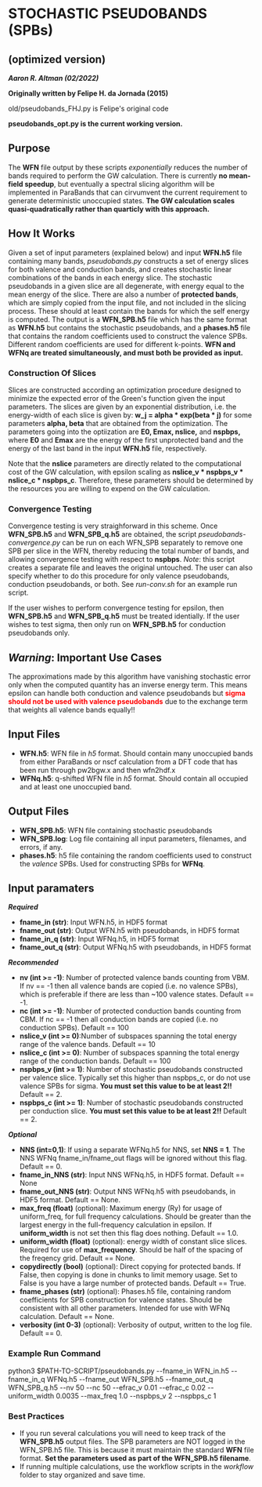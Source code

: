 # STOCHASTIC PSEUDOBANDS (SPBs) 
## (**optimized version**)

***Aaron R. Altman (02/2022)***

**Originally written by Felipe H. da Jornada (2015)**

old/pseudobands_FHJ.py is Felipe's original code

**pseudobands_opt.py is the current working version.** 

## **Purpose**

The **WFN** file output by these scripts *exponentially* reduces the number of bands required to perform the GW calculation. There is currently **no mean-field speedup**, but eventually a spectral slicing algorithm will be implemented in ParaBands that can cirvumvent the current requirement to generate deterministic unoccupied states. **The GW calculation scales quasi-quadratically rather than quarticly with this approach.**


## **How It Works**

Given a set of input parameters (explained below) and input **WFN.h5** file containing many bands, *pseudobands.py* constructs a set of energy slices for both valence and conduction bands, and creates stochastic linear combinations of the bands in each energy slice. The stochastic pseudobands in a given slice are all degenerate, with energy equal to the mean energy of the slice. There are also a number of **protected bands**, which are simply copied from the input file, and not included in the slicing process. These should at least contain the bands for which the self energy is computed. The output is a **WFN_SPB.h5** file which has the same format as **WFN.h5** but contains the stochastic pseudobands, and a **phases.h5** file that contains the random coefficients used to construct the valence SPBs. Different random coefficients are used for different k-points. **WFN and WFNq are treated simultaneously, and must both be provided as input.**

### **Construction Of Slices**
Slices are constructed according an optimization procedure designed to minimize the expected error of the Green's function given the input parameters. The slices are given by an exponential distribution, i.e. the energy-width of each slice is given by:
        **w_j = alpha * exp(beta * j)**
for some parameters **alpha, beta** that are obtained from the optimization. The parameters going into the optiization are **E0, Emax, nslice,** and **nspbps,** where **E0** and **Emax** are the energy of the first unprotected band and the energy of the last band in the input **WFN.h5** file, respectively.

Note that the **nslice** parameters are directly related to the computational cost of the GW calculation, with epsilon scaling as **nslice_v * nspbps_v * nslice_c * nspbps_c**. Therefore, these parameters should be determined by the resources you are willing to expend on the GW calculation.

### **Convergence Testing**
Convergence testing is very straighforward in this scheme. Once **WFN_SPB.h5** and **WFN_SPB_q.h5** are obtained, the script *pseudobands-convergence.py* can be run on each WFN_SPB separately to remove one SPB per slice in the WFN, thereby reducing the total number of bands, and allowing convergence testing with respect to **nspbps**. *Note*: this script creates a separate file and leaves the original untouched. The user can also specify whether to do this procedure for only valence pseudobands, conduction pseudobands, or both. See *run-conv.sh* for an example run script.

If the user wishes to perform convergence testing for epsilon, then **WFN_SPB.h5** and **WFN_SPB_q.h5** must be treated identially. If the user wishes to test sigma, then only run on **WFN_SPB.h5** for conduction pseudobands only.

## ***Warning*: Important Use Cases**
The approximations made by this algorithm have vanishing stochastic error only when the computed quantity has an inverse energy term. This means epsilon can handle both conduction and valence pseudobands but <span style="color:red">**sigma should not be used with valence pseudobands**</span> due to the exchange term that weights all valence bands equally!! 


## **Input Files**
- **WFN.h5**: WFN file in *h5* format. Should contain many unoccupied bands from either ParaBands or nscf calculation from a DFT code that has been run through pw2bgw.x and then wfn2hdf.x
- **WFNq.h5**: q-shifted WFN file in *h5* format. Should contain all occupied and at least one unoccupied band.

## **Output Files**
- **WFN_SPB.h5**: WFN file containing stochastic pseudobands
- **WFN_SPB.log**: Log file containing all input parameters, filenames, and errors, if any.
- **phases.h5**: h5 file containing the random coefficients used to construct the *valence* SPBs. Used for constructing SPBs for **WFNq**. 

## **Input paramaters**
***Required***
- **fname_in (str)**: Input WFN.h5, in HDF5 format
- **fname_out (str)**: Output WFN.h5 with pseudobands, in HDF5 format
- **fname_in_q (str)**: Input WFNq.h5, in HDF5 format
- **fname_out_q (str)**: Output WFNq.h5 with pseudobands, in HDF5 format

***Recommended***
- **nv (int >= -1)**: Number of protected valence bands counting from VBM. If nv == -1 then all valence bands are copied (i.e. no valence SPBs), which is preferable if there are less than ~100 valence states. Default == -1.
- **nc (int >= -1)**: Number of protected conduction bands counting from CBM. If nc == -1 then all conduction bands are copied (i.e. no conduction SPBs). Default == 100
- **nslice_v (int >= 0)**:Number of subspaces spanning the total energy range of the valence bands. Default == 10
- **nslice_c (int >= 0)**: Number of subspaces spanning the total energy range of the conduction bands. Default == 100
- **nspbps_v (int >= 1)**: Number of stochastic pseudobands constructed per valence slice. Typically set this higher than nspbps_c, or do not use valence SPBs for sigma. **You must set this value to be at least 2!!** Default == 2.
- **nspbps_c (int >= 1)**: Number of stochastic pseudobands constructed per conduction slice. **You must set this value to be at least 2!!** Default == 2.

***Optional***
- **NNS (int=0,1)**: If using a separate WFNq.h5 for NNS, set **NNS = 1**. The NNS WFNq fname_in/fname_out flags will be ignored without this flag. Default == 0.
- **fname_in_NNS (str)**: Input NNS WFNq.h5, in HDF5 format. Default == None
- **fname_out_NNS (str)**: Output NNS WFNq.h5 with pseudobands, in HDF5 format. Default == None.
- **max_freq (float)** (optional): Maximum energy (Ry) for usage of uniform_freq, for full frequency calculations. Should be greater than the largest energy in the full-frequency calculation in epsilon. If **uniform_width** is not set then this flag does nothing. Default == 1.0.
- **uniform_width (float)** (optional): energy width of constant slice slices. Required for use of **max_frequency**. Should be half of the spacing of the freqency grid. Default == None.
- **copydirectly (bool)** (optional): Direct copying for protected bands. If False, then copying is done in chunks to limit memory usage. Set to False is you have a large number of protected bands. Default == True.
- **fname_phases (str)** (optional): Phases.h5 file, containing random coefficients for SPB construction for valence states. Should be consistent with all other parameters. Intended for use with WFNq calculation. Default == None.
- **verbosity (int 0-3)** (optional): Verbosity of output, written to the log file. Default == 0.


### **Example Run Command**
python3 $PATH-TO-SCRIPT/pseudobands.py --fname_in WFN_in.h5 --fname_in_q WFNq.h5 --fname_out WFN_SPB.h5 --fname_out_q WFN_SPB_q.h5 --nv 50 --nc 50 --efrac_v 0.01 --efrac_c 0.02 --uniform_width 0.0035 --max_freq 1.0 --nspbps_v 2 --nspbps_c 1

### **Best Practices**
- If you run several calculations you will need to keep track of the **WFN_SPB.h5** output files. The SPB parameters are NOT logged in the WFN_SPB.h5 file. This is because it must maintain the standard **WFN** file format. **Set the parameters used as part of the WFN_SPB.h5 filename**.
- If running multiple calculations, use the workflow scripts in the *workflow* folder to stay organized and save time.
